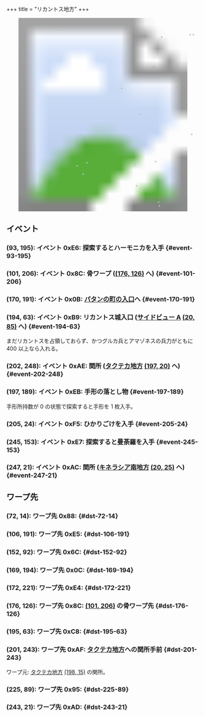 +++
title = "リカントス地方"
+++

<!-- SVG {{{ -->
<svg width="1536" height="1536" viewbox="0 0 2048 2048">
<defs>
<image id="svg-asset-bg" width="2048" height="2048" href="map-05.webp" />
<image id="svg-asset-event" width="16" height="16" href="icon-event.png" />
<image id="svg-asset-destination" width="16" height="16" href="icon-destination.png" />
</defs>
<use href="#svg-asset-bg" x="0" y="0"></use>
<a href="#event-93-195">
<use href="#svg-asset-event" x="744" y="1560"><title>(93, 195): イベント 0xE6: 探索するとハーモニカを入手</title></use>
</a>
<a href="#event-101-206">
<use href="#svg-asset-event" x="808" y="1648"><title>(101, 206): イベント 0x8C: 骨ワープ ((176, 126) へ)</title></use>
</a>
<a href="#event-170-191">
<use href="#svg-asset-event" x="1360" y="1528"><title>(170, 191): イベント 0x0B: パタンの町の入口へ</title></use>
</a>
<a href="#event-194-63">
<use href="#svg-asset-event" x="1552" y="504"><title>(194, 63): イベント 0xB9: リカントス城入口 (サイドビュー A (20, 85) へ)</title></use>
</a>
<a href="#event-202-248">
<use href="#svg-asset-event" x="1616" y="1984"><title>(202, 248): イベント 0xAE: 関所 (タクテカ地方 (197, 20) へ)</title></use>
</a>
<a href="#event-197-189">
<use href="#svg-asset-event" x="1576" y="1512"><title>(197, 189): イベント 0xEB: 手形の落とし物</title></use>
</a>
<a href="#event-205-24">
<use href="#svg-asset-event" x="1640" y="192"><title>(205, 24): イベント 0xF5: ひかりごけを入手</title></use>
</a>
<a href="#event-245-153">
<use href="#svg-asset-event" x="1960" y="1224"><title>(245, 153): イベント 0xE7: 探索すると曼荼羅を入手</title></use>
</a>
<a href="#event-247-21">
<use href="#svg-asset-event" x="1976" y="168"><title>(247, 21): イベント 0xAC: 関所 (キネラシア南地方 (20, 25) へ)</title></use>
</a>
<a href="#dst-169-194">
<use href="#svg-asset-destination" x="1352" y="1552"><title>(169, 194): ワープ先 0x0C</title></use>
</a>
<a href="#dst-152-92">
<use href="#svg-asset-destination" x="1216" y="736"><title>(152, 92): ワープ先 0x6C</title></use>
</a>
<a href="#dst-72-14">
<use href="#svg-asset-destination" x="576" y="112"><title>(72, 14): ワープ先 0x88</title></use>
</a>
<a href="#dst-176-126">
<use href="#svg-asset-destination" x="1408" y="1008"><title>(176, 126): ワープ先 0x8C: (101, 206) の骨ワープ先</title></use>
</a>
<a href="#dst-225-89">
<use href="#svg-asset-destination" x="1800" y="712"><title>(225, 89): ワープ先 0x95</title></use>
</a>
<a href="#dst-243-21">
<use href="#svg-asset-destination" x="1944" y="168"><title>(243, 21): ワープ先 0xAD</title></use>
</a>
<a href="#dst-201-243">
<use href="#svg-asset-destination" x="1608" y="1944"><title>(201, 243): ワープ先 0xAF: タクテカ地方への関所手前</title></use>
</a>
<a href="#dst-195-63">
<use href="#svg-asset-destination" x="1560" y="504"><title>(195, 63): ワープ先 0xC8</title></use>
</a>
<a href="#dst-172-221">
<use href="#svg-asset-destination" x="1376" y="1768"><title>(172, 221): ワープ先 0xE4</title></use>
</a>
<a href="#dst-106-191">
<use href="#svg-asset-destination" x="848" y="1528"><title>(106, 191): ワープ先 0xE5</title></use>
</a>
</svg>
<!-- }}} -->


## イベント

### (93, 195): イベント 0xE6: 探索するとハーモニカを入手 {#event-93-195}

### (101, 206): イベント 0x8C: 骨ワープ ([(176, 126)](#dst-176-126) へ) {#event-101-206}

### (170, 191): イベント 0x0B: [パタンの町の入口](@/map/map-12/_index.md#dst-53-242)へ {#event-170-191}

### (194, 63): イベント 0xB9: リカントス城入口 ([サイドビュー A](@/map/map-14/_index.md) [(20, 85)](@/map/map-14/_index.md#dst-20-85) へ) {#event-194-63}

まだリカントスを占領しておらず、かつグルカ兵とアマゾネスの兵力がともに 400 以上なら入れる。

### (202, 248): イベント 0xAE: 関所 ([タクテカ地方](@/map/map-09/_index.md) [(197, 20)](@/map/map-09/_index.md#dst-197-20) へ) {#event-202-248}

### (197, 189): イベント 0xEB: 手形の落とし物 {#event-197-189}

手形所持数が 0 の状態で探索すると手形を 1 枚入手。

### (205, 24): イベント 0xF5: ひかりごけを入手 {#event-205-24}

### (245, 153): イベント 0xE7: 探索すると曼荼羅を入手 {#event-245-153}

### (247, 21): イベント 0xAC: 関所 ([キネラシア南地方](@/map/map-06/_index.md) [(20, 25)](@/map/map-06/_index.md#dst-20-25) へ) {#event-247-21}


## ワープ先

### (72, 14): ワープ先 0x88:  {#dst-72-14}

### (106, 191): ワープ先 0xE5:  {#dst-106-191}

### (152, 92): ワープ先 0x6C:  {#dst-152-92}

### (169, 194): ワープ先 0x0C:  {#dst-169-194}

### (172, 221): ワープ先 0xE4:  {#dst-172-221}

### (176, 126): ワープ先 0x8C: [(101, 206)](#event-101-206) の骨ワープ先 {#dst-176-126}

### (195, 63): ワープ先 0xC8:  {#dst-195-63}

### (201, 243): ワープ先 0xAF: [タクテカ地方](@/map/map-09/_index.md)への関所手前 {#dst-201-243}

ワープ元: [タクテカ地方](@/map/map-09/_index.md) [(198, 15)](@/map/map-09/_index.md#event-198-15) の関所。

### (225, 89): ワープ先 0x95:  {#dst-225-89}

### (243, 21): ワープ先 0xAD:  {#dst-243-21}


